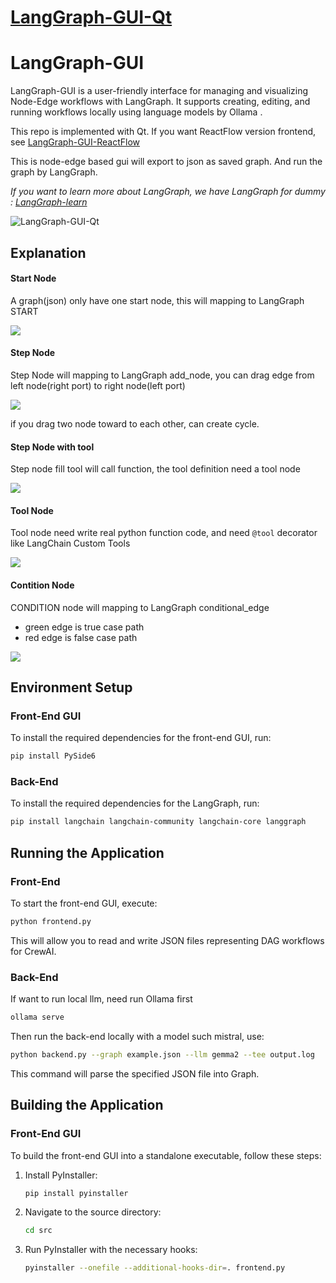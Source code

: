 # [LangGraph-GUI-Qt](https://github.com/LangGraph-GUI/LangGraph-GUI-Qt)

# LangGraph-GUI

LangGraph-GUI is a user-friendly interface for managing and visualizing Node-Edge workflows with LangGraph. It supports creating, editing, and running workflows locally using language models by Ollama .

This repo is implemented with Qt. If you want  ReactFlow version frontend, see [LangGraph-GUI-ReactFlow](https://github.com/LangGraph-GUI/LangGraph-GUI)

This is node-edge based gui will export to json as saved graph. And run the graph by LangGraph.

*If you want to learn more about LangGraph, we have LangGraph for dummy : [LangGraph-learn](https://github.com/LangGraph-GUI/LangGraph-learn)*

![LangGraph-GUI-Qt](cover.webp)

## Explanation

#### Start Node
A graph(json) only have one start node, this will mapping to LangGraph START

![](images/start.webp)

#### Step Node
Step Node will mapping to LangGraph add_node, you can drag edge from left node(right port) to right node(left port)

![](images/step.webp)

if you drag two node toward to each other, can create cycle.

#### Step Node with tool
Step node fill tool will call function, the tool definition need a tool node

![](images/use_tool.webp)

#### Tool Node
Tool node need write real python function code, and need `@tool` decorator like LangChain Custom Tools

![](images/tool.webp)

#### Contition Node
CONDITION node will mapping to LangGraph conditional_edge

* green edge is true case path
* red edge is false case path

![](images/condition.webp)

## Environment Setup

### Front-End GUI

To install the required dependencies for the front-end GUI, run:
```bash
pip install PySide6
```
### Back-End

To install the required dependencies for the LangGraph, run:
```bash
pip install langchain langchain-community langchain-core langgraph
```


## Running the Application

### Front-End

To start the front-end GUI, execute:
```bash
python frontend.py
```
This will allow you to read and write JSON files representing DAG workflows for CrewAI.

### Back-End

If want to run local llm, need run Ollama first
```bash
ollama serve
```
Then run the back-end locally with a model such mistral, use:
```bash
python backend.py --graph example.json --llm gemma2 --tee output.log
```
This command will parse the specified JSON file into Graph.


## Building the Application

### Front-End GUI

To build the front-end GUI into a standalone executable, follow these steps:

1. Install PyInstaller:
    ```bash
    pip install pyinstaller
    ```

2. Navigate to the source directory:
    ```bash
    cd src
    ```

3. Run PyInstaller with the necessary hooks:
    ```bash
    pyinstaller --onefile --additional-hooks-dir=. frontend.py
    ```
